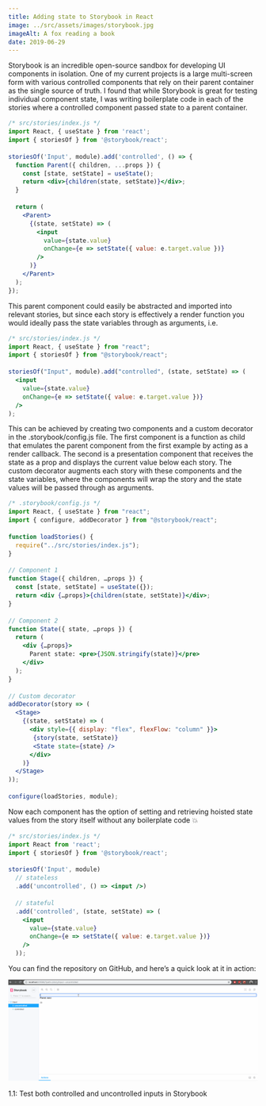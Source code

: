 ```yaml
---
title: Adding state to Storybook in React
image: ../src/assets/images/storybook.jpg
imageAlt: A fox reading a book
date: 2019-06-29
---
```


Storybook is an incredible open-source sandbox for developing UI components in isolation. One of my current projects is a large multi-screen form with various controlled components that rely on their parent container as the single source of truth. I found that while Storybook is great for testing individual component state, I was writing boilerplate code in each of the stories where a controlled component passed state to a parent container.

```jsx
/* src/stories/index.js */
import React, { useState } from 'react';
import { storiesOf } from '@storybook/react';

storiesOf('Input', module).add('controlled', () => {
  function Parent({ children, ...props }) {
    const [state, setState] = useState();
    return <div>{children(state, setState)}</div>;
  }

  return (
    <Parent>
      {(state, setState) => (
        <input
          value={state.value}
          onChange={e => setState({ value: e.target.value })}
        />
      )}
    </Parent>
  );
});
```

This parent component could easily be abstracted and imported into relevant stories, but since each story is effectively a render function you would ideally pass the state variables through as arguments, i.e.

```jsx
/* src/stories/index.js */
import React, { useState } from "react";
import { storiesOf } from "@storybook/react";

storiesOf("Input", module).add("controlled", (state, setState) => (
  <input
    value={state.value}
    onChange={e => setState({ value: e.target.value })}
  />
);
```

This can be achieved by creating two components and a custom decorator in the .storybook/config.js file. The first component is a function as child that emulates the parent component from the first example by acting as a render callback. The second is a presentation component that receives the state as a prop and displays the current value below each story. The custom decorator augments each story with these components and the state variables, where the components will wrap the story and the state values will be passed through as arguments.

```jsx
/* .storybook/config.js */
import React, { useState } from "react";
import { configure, addDecorator } from "@storybook/react";

function loadStories() {
  require("../src/stories/index.js");
}

// Component 1
function Stage({ children, …props }) {
  const [state, setState] = useState({});
  return <div {…props}>{children(state, setState)}</div>;
}

// Component 2
function State({ state, …props }) {
  return (
    <div {…props}>
      Parent state: <pre>{JSON.stringify(state)}</pre>
    </div>
  );
}

// Custom decorator
addDecorator(story => (
  <Stage>
    {(state, setState) => (
      <div style={{ display: "flex", flexFlow: "column" }}>
       {story(state, setState)}
       <State state={state} />
      </div>
    )}
  </Stage>
));

configure(loadStories, module);
```

Now each component has the option of setting and retrieving hoisted state values from the story itself without any boilerplate code 💥

```jsx
/* src/stories/index.js */
import React from 'react';
import { storiesOf } from '@storybook/react';

storiesOf('Input', module)
  // stateless
  .add('uncontrolled', () => <input />)

  // stateful
  .add('controlled', (state, setState) => (
    <input
      value={state.value}
      onChange={e => setState({ value: e.target.value })}
    />
  ));
```

You can find the repository on GitHub, and here’s a quick look at it in action:

![Adding state to Storybook](../src/assets/images/storybook-state-example.gif)

<figcaption>1.1: Test both controlled and uncontrolled inputs in Storybook</figcaption>

